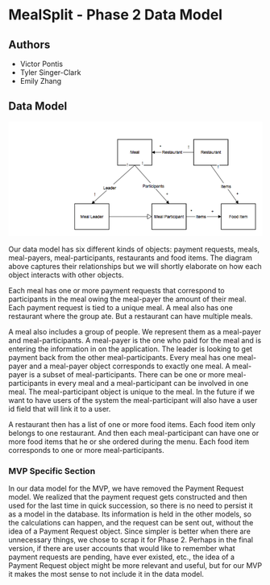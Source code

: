 MealSplit - Phase 2 Data Model
==============================
Authors
-------
+ Victor Pontis
+ Tyler Singer-Clark
+ Emily Zhang

Data Model
----------
![Phase 2 Data Model](phase_2_data_model.png)

Our data model has six different kinds of objects: payment requests, meals, meal-payers, meal-participants, restaurants and food items. The diagram above captures their relationships but we will shortly elaborate on how each object interacts with other objects. 

Each meal has one or more payment requests that correspond to participants in the meal owing the meal-payer the amount of their meal. Each payment request is tied to a unique meal. A meal also has one restaurant where the group ate. But a restaurant can have multiple meals. 

A meal also includes a group of people. We represent them as a meal-payer and meal-participants. A meal-payer is the one who paid for the meal and is entering the information in on the application. The leader is looking to get payment back from the other meal-participants. Every meal has one meal-payer and a meal-payer object corresponds to exactly one meal. A meal-payer is a subset of meal-participants. There can be one or more meal-participants in every meal and a meal-participant can be involved in one meal. The meal-participant object is unique to the meal. In the future if we want to have users of the system the meal-participant will also have a user id field that will link it to a user. 

A restaurant then has a list of one or more food items. Each food item only belongs to one restaurant. And then each meal-participant can have one or more food items that he or she ordered during the menu. Each food item corresponds to one or more meal-participants. 

### MVP Specific Section
In our data model for the MVP, we have removed the Payment Request model. We realized that the payment request gets constructed and then used for the last time in quick succession, so there is no need to persist it as a model in the database. Its information is held in the other models, so the calculations can happen, and the request can be sent out, without the idea of a Payment Request object. Since simpler is better when there are unnecessary things, we chose to scrap it for Phase 2. Perhaps in the final version, if there are user accounts that would like to remember what payment requests are pending, have ever existed, etc., the idea of a Payment Request object might be more relevant and useful, but for our MVP it makes the most sense to not include it in the data model.
